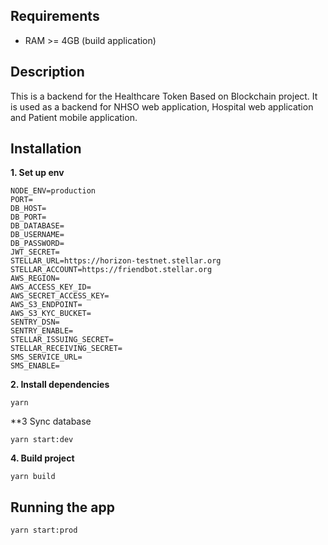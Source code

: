 
## Requirements
- RAM >= 4GB (build application)
## Description
This is a backend for the Healthcare Token Based on Blockchain project. It is used as a backend for NHSO web application, Hospital web application and Patient mobile application.

## Installation

**1. Set up env**
```
NODE_ENV=production
PORT=
DB_HOST=
DB_PORT=
DB_DATABASE=
DB_USERNAME=
DB_PASSWORD=
JWT_SECRET=
STELLAR_URL=https://horizon-testnet.stellar.org
STELLAR_ACCOUNT=https://friendbot.stellar.org
AWS_REGION=
AWS_ACCESS_KEY_ID=
AWS_SECRET_ACCESS_KEY=
AWS_S3_ENDPOINT=
AWS_S3_KYC_BUCKET=
SENTRY_DSN=
SENTRY_ENABLE=
STELLAR_ISSUING_SECRET=
STELLAR_RECEIVING_SECRET=
SMS_SERVICE_URL=
SMS_ENABLE=
```
**2. Install dependencies**
```
yarn
```
**3 Sync database
```
yarn start:dev
```
**4. Build project**
```
yarn build
```


## Running the app
```
yarn start:prod
```
